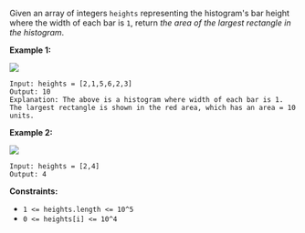Given an array of integers `heights` representing the histogram's bar height where the width of each bar is `1`, return *the area of the largest rectangle in the histogram*.

**Example 1:**

![](https://assets.leetcode.com/uploads/2021/01/04/histogram.jpg)

```
Input: heights = [2,1,5,6,2,3]
Output: 10
Explanation: The above is a histogram where width of each bar is 1.
The largest rectangle is shown in the red area, which has an area = 10 units.
```
**Example 2:**

![](https://assets.leetcode.com/uploads/2021/01/04/histogram-1.jpg)

```
Input: heights = [2,4]
Output: 4
```
**Constraints:**
- `1 <= heights.length <= 10^5`
- `0 <= heights[i] <= 10^4`